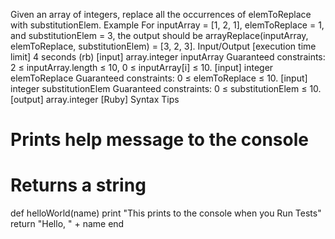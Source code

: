 Given an array of integers, replace all the occurrences of elemToReplace with substitutionElem.
Example
For inputArray = [1, 2, 1], elemToReplace = 1, and substitutionElem = 3, the output should be
arrayReplace(inputArray, elemToReplace, substitutionElem) = [3, 2, 3].
Input/Output
[execution time limit] 4 seconds (rb)
[input] array.integer inputArray
Guaranteed constraints:
2 ≤ inputArray.length ≤ 10,
0 ≤ inputArray[i] ≤ 10.
[input] integer elemToReplace
Guaranteed constraints:
0 ≤ elemToReplace ≤ 10.
[input] integer substitutionElem
Guaranteed constraints:
0 ≤ substitutionElem ≤ 10.
[output] array.integer
[Ruby] Syntax Tips
# Prints help message to the console
# Returns a string
def helloWorld(name)
    print "This prints to the console when you Run Tests"
    return "Hello, " + name
end
